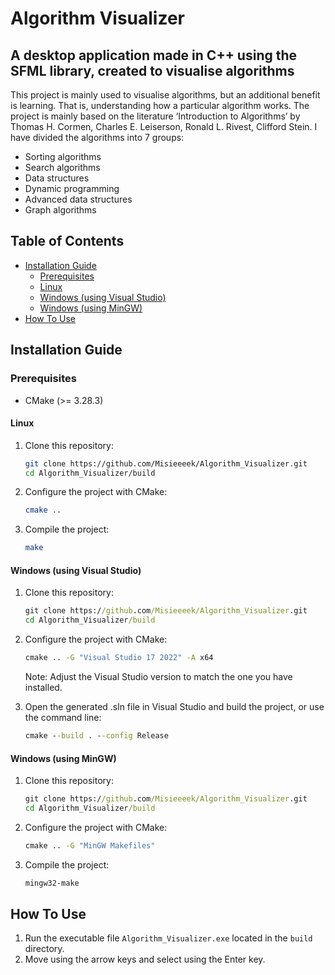 # Algorithm Visualizer

## A desktop application made in C++ using the SFML library, created to visualise algorithms

This project is mainly used to visualise algorithms, but an additional benefit is learning. That is, understanding how a particular algorithm works. The project is mainly based on the literature ‘Introduction to Algorithms’ by Thomas H. Cormen, Charles E. Leiserson, Ronald L. Rivest, Clifford Stein.
I have divided the algorithms into 7 groups:

- Sorting algorithms
- Search algorithms
- Data structures
- Dynamic programming
- Advanced data structures
- Graph algorithms

## Table of Contents

- [Installation Guide](#installation-guide)
  - [Prerequisites](#prerequisites)
  - [Linux](#linux)
  - [Windows (using Visual Studio)](#windows-using-visual-studio)
  - [Windows (using MinGW)](#windows-using-mingw)
- [How To Use](#how-to-use)

## Installation Guide

### Prerequisites

- CMake (>= 3.28.3)

#### Linux

1. Clone this repository:
   ```bash
   git clone https://github.com/Misieeeek/Algorithm_Visualizer.git
   cd Algorithm_Visualizer/build
   ```
2. Configure the project with CMake:
   ```bash
   cmake ..
   ```
3. Compile the project:
   ```bash
   make
   ```

#### Windows (using Visual Studio)

1. Clone this repository:
   ```cmd
   git clone https://github.com/Misieeeek/Algorithm_Visualizer.git
   cd Algorithm_Visualizer/build
   ```
2. Configure the project with CMake:

   ```cmd
   cmake .. -G "Visual Studio 17 2022" -A x64
   ```

   Note: Adjust the Visual Studio version to match the one you have installed.

3. Open the generated .sln file in Visual Studio and build the project, or use the command line:
   ```cmd
   cmake --build . --config Release
   ```

#### Windows (using MinGW)

1. Clone this repository:
   ```cmd
   git clone https://github.com/Misieeeek/Algorithm_Visualizer.git
   cd Algorithm_Visualizer/build
   ```
2. Configure the project with CMake:

   ```cmd
   cmake .. -G "MinGW Makefiles"
   ```

3. Compile the project:
   ```cmd
   mingw32-make
   ```

## How To Use

1. Run the executable file `Algorithm_Visualizer.exe` located in the `build` directory.
2. Move using the arrow keys and select using the Enter key.
